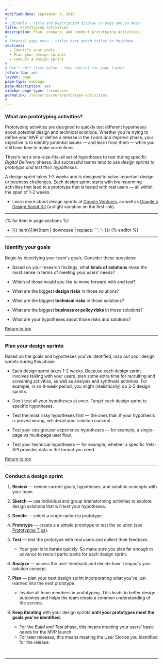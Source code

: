 ```yaml
---
#
modified-date: September 4, 2018
#
# Editable - Title and Description display on page and in meta
title: Prototyping activities
description: Plan, prepare, and conduct prototyping activities.
#
# Internal page menu - titles here match titles in Markdown
sections:
  - Identify your goals
  - Plan your design sprints
  - Conduct a design sprint
#
# Don't edit items below - they control the page layout
return-top: yes
layout: page
page-type: subpage
page-description: yes
sidebar-page-type: /resources
permalink: /resources/more/prototype-activities
#
---
```


### What are prototyping activities?

Prototyping activities are designed to quickly test different hypotheses about potential design and technical solutions. Whether you're trying to define your MVP or define a release in the *Learn and Improve* phase, your objective is to identify potential issues &mdash; and learn from them &mdash; while you still have time to make corrections.

There's not a one-size-fits-all set of hypotheses to test during specific *Digital Delivery* phases. But successful teams tend to use *design sprints to prototype and test their hypotheses.*

A design sprint takes 1-2 weeks and is designed to solve important design or business challenges. Each design sprint starts with brainstorming activities that lead to a prototype that is tested with real users &mdash; all within the span of 1-2 weeks.

* Learn more about design sprints at <a title="Go to google ventures" href="http://www.gv.com/sprint/" target="_blank">Google Ventures</a>, as well as <a title="Go to design sprint kit" href="https://designsprintkit.withgoogle.com" target="_blank">Google's Design Sprint Kit</a> (a slight variation on the first link).

<hr>

{% for item in page.sections %}
* [{{ item}}](#{{item | downcase | replace: ' ', '-'}})
{% endfor %}

<hr>


### Identify your goals

Begin by identifying your team's goals. Consider these questions:

* Based on your research findings, what **kinds of solutions** make the most sense in terms of meeting your users' needs?

* Which of those would you like to move forward with and test?

* What are the biggest **design risks** in those solutions?

* What are the biggest **technical risks** in those solutions?

* What are the biggest **business or policy risks** in those solutions?

* What are your hypotheses about those risks and solutions?

<a href="#">Return to top</a>

<hr>


### Plan your design sprints

Based on the goals and hypotheses you've identified, map out your design sprints during this phase.

* Each design sprint takes 1-2 weeks. Because each design sprint involves talking with your users, plan some extra time for recruiting and screening activities, as well as analysis and synthesis activities. For example, in an 8-week period, you might (realistically) do 3-5 design sprints.

* Don't test all your hypotheses at once. Target each design sprint to specific hypotheses.

* Test the most risky hypotheses first &mdash; the ones that, if your hypothesis is proven wrong, will derail your solution concept.

* Test your design/user experience hypotheses &mdash; for example, a single-page vs multi-page user flow.

* Test your technical hypotheses &mdash; for example, whether a specific Vets-API provides data in the format you need.

<a href="#">Return to top</a>

<hr>


### Conduct a design sprint

1. **Review** &mdash; review current goals, hypotheses, and solution concepts with your team.

2. **Sketch** &mdash; use individual and group brainstorming activities to explore design solutions that will test your hypotheses.

3. **Decide** &mdash; select a single option to prototype.

4. **Prototype** &mdash; create a a simple prototype to test the solution (see [Prototyping Tips]({{site.baseurl}}/resources/more/prototyping-tips)).

5. **Test** &mdash; test the prototype with real users and collect their feedback.
    * Your goal is to iterate quickly. So make sure you plan far enough in advance to recruit participants for each design sprint.

6. **Analyze** &mdash; assess the user feedback and decide how it impacts your solution concept.

7. **Plan** &mdash; plan your next design sprint incorporating what you've just learned into the next prototype.
    * Involve all team members in prototyping. This leads to better design outcomes and helps the team create a common understanding of the service.

8. **Keep iterating** with your design sprints **until your prototypes meet the goals you've identified.**
    * For the *Build and Test* phase, this means meeting your users' basic needs for the MVP launch.
    * For later releases, this means meeting the User Stories you identified for the release.


<br/>
<hr>
